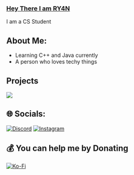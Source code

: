 ### [Hey There I am RY4N](https://discord.gg/W2GheK3F9m)

<!-- <a href="https://discord.com/users/1085376019445321829">
<img src="https://discord.c99.nl/widget/theme-3/765841266181144596.png" alt="Discord"/>
</a> -->

I am a CS Student

## About Me:

- Learning C++ and Java currently
- A person who loves techy things

## Projects
<a href = "https://discord.gg/W2GheK3F9m">
<img src="https://capsule-render.vercel.app/api?type=waving&color=0:EEFF00,100:a82da8&animation=blink&height=150&reversal=tru&width=100&theme=gruvbox&section=header&text=ARINO&fontColor=15f8ef&fontSize=75&fontAlignY=39" />
</a>

## 🌐 Socials:
[![Discord](https://img.shields.io/badge/Discord-%237289DA.svg?logo=discord&logoColor=white)](https://discord.gg/https://discord.com/users/1085376019445321829) [![Instagram](https://img.shields.io/badge/Instagram-%23E4405F.svg?logo=Instagram&logoColor=white)](https://instagram.com/ryan.is.nomore7) 


  ## 💰 You can help me by Donating
  [![Ko-Fi](https://img.shields.io/badge/Ko--fi-F16061?style=for-the-badge&logo=ko-fi&logoColor=white)](https://ko-fi.com/Punit9464) 
